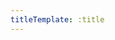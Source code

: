 ```yaml
---
titleTemplate: :title
---
```


<script setup>
import { data as posts } from '../.vitepress/theme/components/posts.data.mjs'
import TopPage from '../.vitepress/theme/components/TopPage.vue'

const tagSet = new Set() // タグを格納するためのセット

posts.forEach((data) => {
  // tags:がある場合は配列からセットに格納していく
  if (data.frontmatter && data.frontmatter.tags && Array.isArray(data.frontmatter.tags)) {
    data.frontmatter.tags.forEach((tag) => tagSet.add(tag))
  }
})
</script>

<style scoped>
.article-card-container {
  display: flex;
  flex-wrap: wrap;
  margin: 0 auto;
  justify-content: center;
}

.article-card {
  width: calc(33.33% - 32px);
  border: 1px solid #ccc;
  border-radius: 8px;
  padding: 16px;
  margin: 16px;
  text-align: center;
  box-sizing: border-box;
  text-decoration: none;
  display: flex;
  flex-direction: column;
}

.thumbnail {
  max-width: 100%;
  height: auto;
  border-radius: 4px;
}

.title {
  margin: 0;
  padding: 0;
  margin-top: 8px;
  font-size: 16px;
  border: none;
}

/* メディアクエリを追加してスマホ用のスタイルを適用 */
@media (max-width: 767px) {
  .article-card-container {
    flex-direction: column;
    align-items: stretch;
  }

  .article-card {
    width: 100%;
  }
}
</style>


<div class="article-card-container">
<template v-for="post of posts">
    <a :href=post.url class="article-card">
      <img :src="post.frontmatter.image" alt="Article Thumbnail" class="thumbnail" />
      <h2 class="title">{{ post.frontmatter.title }}</h2>
    </a>
</template>
</div>
